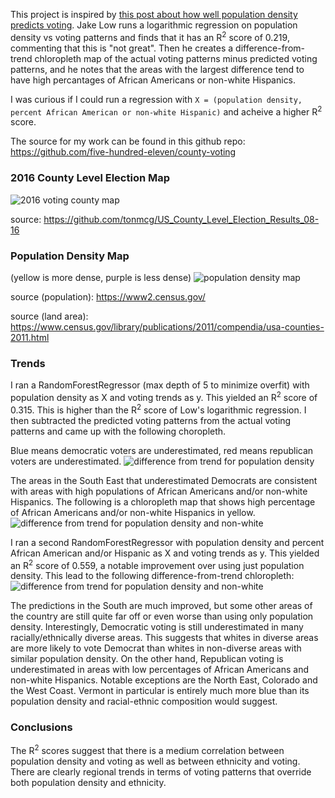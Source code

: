 This project is inspired by [this post about how well population density predicts voting](https://observablehq.com/@jake-low/how-well-does-population-density-predict-u-s-voting-outcome).
Jake Low runs a logarithmic regression on population density vs voting patterns and finds that it
has an R<sup>2</sup> score of 0.219, commenting that this is "not great". Then he creates a difference-from-trend
chloropleth map of the actual voting patterns minus predicted voting patterns, and he notes that the areas with the largest
difference tend to have high percantages of African Americans or non-white Hispanics.

I was curious if I could run a regression with `X = (population density, percent African American or non-white Hispanic)` and acheive a higher R<sup>2</sup> score.

The source for my work can be found in this github repo: https://github.com/five-hundred-eleven/county-voting

### 2016 County Level Election Map
![2016 voting county map](https://stromsy.nfshost.com/content/voting_df.png)

source: https://github.com/tonmcg/US_County_Level_Election_Results_08-16

### Population Density Map
(yellow is more dense, purple is less dense)
![population density map](https://stromsy.nfshost.com/content/dens_df.png)

source (population): https://www2.census.gov/

source (land area): https://www.census.gov/library/publications/2011/compendia/usa-counties-2011.html

### Trends
I ran a RandomForestRegressor (max depth of 5 to minimize overfit) with population density as X and voting trends as y. This yielded an R<sup>2</sup> score of 0.315.
This is higher than the R<sup>2</sup> score of Low's logarithmic regression. I then subtracted the predicted voting patterns
from the actual voting patterns and came up with the following choropleth.

Blue means democratic voters are underestimated, red means republican voters are underestimated.
![difference from trend for population density](https://stromsy.nfshost.com/content/diff_df1.png)

The areas in the South East that underestimated Democrats are consistent with areas with high populations of African Americans and/or non-white Hispanics.
The following is a chloropleth map that shows high percentage of African Americans and/or
non-white Hispanics in yellow.
![difference from trend for population density and non-white](https://stromsy.nfshost.com/content/minorities.png)

I ran a second RandomForestRegressor with population density and percent African American and/or Hispanic as X and voting trends as y.
This yielded an R<sup>2</sup> score of 0.559, a notable improvement over using just population density. This lead to
the following difference-from-trend chloropleth:
![difference from trend for population density and non-white](https://stromsy.nfshost.com/content/diff_df2.png)

The predictions in the South are much improved, but some other areas of the country are still quite far off or even worse than
using only population density. Interestingly, Democratic voting is still underestimated in many racially/ethnically diverse areas. This suggests that whites in diverse areas are more likely to vote Democrat than whites in non-diverse areas with similar population density. On the other hand, Republican voting is underestimated in areas with low percentages of African Americans and non-white Hispanics. Notable exceptions are the North East, Colorado and the West Coast. Vermont in particular is entirely much more blue than its population density and racial-ethnic composition would suggest. 

### Conclusions
The R<sup>2</sup> scores suggest that there is a medium correlation between population density and voting as well as between
ethnicity and voting. There are clearly regional trends in terms of voting patterns that override both population density
and ethnicity.
